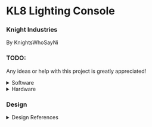 # KL8 Lighting Console
### Knight Industries
By KnightsWhoSayNi
### TODO:

Any ideas or help with this project is greatly appreciated!

<details>
	<summary>Software</summary>
	
#### DMXControl 3 Plugins to Make:
- Command Line
- Channel/Preset Fader Plugin
- Preset Direct Select (or easier creation in softdesk?)
	
</details>

<details>
	<summary>Hardware</summary>
	
#### KL8 Hardware to Design
	
</details>

### Design

<details>
	<summary>Design References</summary>
	
The KL8 is a mix of grandma2/3 and ETC Eos consoles fitted for my small venue needs.
Here are some of the reference images I'm using to design the KL8.

![grandMA3](https://xom.malighting.com/xom-rest/assets/8c87901f-9cae-4149-9cf5-4250c1e677f7/preview?access_token=0Hju1Yy3EtXkbP1A7cFlx1TUwc8&width=1170&height=700&mimeType=image%2Fpng)
	
![grandMA3](https://xom.malighting.com/xom-rest/assets/9bb55f04-5b0b-4a62-a215-faa252f84921/preview?access_token=0Hju1Yy3EtXkbP1A7cFlx1TUwc8&width=1170&height=700&mimeType=image%2Fpng)
	
![etc apex](https://etc.widen.net/content/wlsebguxof/jpeg/Eos_Apex20_left.jpeg)

![etc ion xe](https://etc.widen.net/content/vhk2hzeqw1/jpeg/Ion_Xe_Right.jpeg)
	
And last but not least...

![knight rider](https://user-images.githubusercontent.com/62893792/164237335-4cd6bead-046a-43cd-b988-9b3458eb659e.gif)
